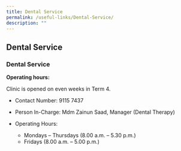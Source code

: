 ```yaml
---
title: Dental Service
permalink: /useful-links/Dental-Service/
description: ""
---
```

## Dental Service

### Dental Service

**Operating hours:**

Clinic is opened on even weeks in Term 4.

*   Contact Number: 9115 7437  
    
*   Person In-Charge: Mdm Zainun Saad, Manager (Dental Therapy)  
    
*   Operating Hours:
    *   Mondays – Thursdays (8.00 a.m. – 5.30 p.m.)
    *   Fridays (8.00 a.m. – 5.00 p.m.)